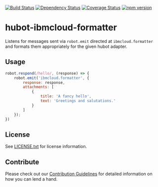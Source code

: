 [![Build Status](https://travis-ci.org/ibm-cloud-solutions/hubot-ibmcloud-formatter.svg?branch=master)](https://travis-ci.org/ibm-cloud-solutions/hubot-ibmcloud-formatter)
[![Dependency Status](https://dependencyci.com/github/ibm-cloud-solutions/hubot-ibmcloud-formatter/badge)](https://dependencyci.com/github/ibm-cloud-solutions/hubot-ibmcloud-formatter)
[![Coverage Status](https://coveralls.io/repos/github/ibm-cloud-solutions/hubot-ibmcloud-formatter/badge.svg?branch=master)](https://coveralls.io/github/ibm-cloud-solutions/hubot-ibmcloud-formatter?branch=master)
[![npm version](https://img.shields.io/npm/v/hubot-ibmcloud-formatter.svg?maxAge=2592000)](https://www.npmjs.com/package/hubot-ibmcloud-formatter)



# hubot-ibmcloud-formatter

Listens for messages sent via `robot.emit` directed at `ibmcloud.formatter` and formats them appropriately for the given hubot adapter.

## Usage

```javascript
robot.respond(/hello/, (response) => {
	robot.emit('ibmcloud.formatter', {
		response: response,
		attachments: [
			{
				title: 'A fancy hello',
				text: 'Greetings and salutations.'
			}
		]
	});
})
```

## License <a id="license"></a>

See [LICENSE.txt](./LICENSE.txt) for license information.

## Contribute <a id="contribute"></a>

Please check out our [Contribution Guidelines](./CONTRIBUTING.md) for detailed information on how you can lend a hand.
